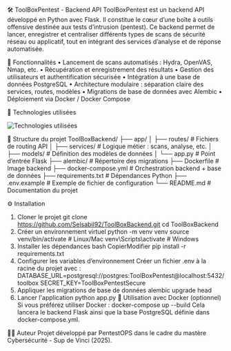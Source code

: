 🛠️ ToolBoxPentest - Backend API
ToolBoxPentest est un backend API développé en Python avec Flask. Il constitue le cœur d’une boîte à outils offensive destinée aux tests d’intrusion (pentest). Ce backend permet de lancer, enregistrer et centraliser différents types de scans de sécurité réseau ou applicatif, tout en intégrant des services d’analyse et de réponse automatisée.

🚀 Fonctionnalités
•	Lancement de scans automatisés : Hydra, OpenVAS, Nmap, etc.
•	 Récupération et enregistrement des résultats
•	Gestion des utilisateurs et authentification sécurisée
•	Intégration à une base de données PostgreSQL
•	Architecture modulaire : séparation claire des services, routes, modèles
•	 Migrations de base de données avec Alembic
•	 Déploiement via Docker / Docker Compose

🧪 Technologies utilisées  

![Technologies utilisées](https://i.imgur.com/GNTGVyK.png)

📁 Structure du projet
ToolBoxBackend/
├── app/
│   ├── routes/           # Fichiers de routing API
│   ├── services/         # Logique métier : scans, analyse, etc.
│   ├── models/           # Définition des modèles de données
│   └── app.py            # Point d’entrée Flask
├── alembic/              # Répertoire des migrations
├── Dockerfile            # Image backend
├── docker-compose.yml    # Orchestration backend + base de données
├── requirements.txt      # Dépendances Python
├── .env.example          # Exemple de fichier de configuration
└── README.md             # Documentation du projet

⚙️ Installation

 1. Cloner le projet
git clone https://github.com/Selsabil92/ToolBoxBackend.git
cd ToolBoxBackend
 2. Créer un environnement virtuel
python -m venv venv
source venv/bin/activate        # Linux/Mac
venv\Scripts\activate           # Windows
3. Installer les dépendances
bash
CopierModifier
pip install -r requirements.txt
 4. Configurer les variables d’environnement
Créer un fichier .env à la racine du projet avec :
DATABASE_URL=postgresql://postgres:ToolBoxPentest@localhost:5432/toolbox
SECRET_KEY=ToolBoxPentestSecure
 5. Appliquer les migrations de base de données
alembic upgrade head
6. Lancer l'application
python app.py
🐳 Utilisation avec Docker (optionnel)
Si vous préférez utiliser Docker :
docker-compose up --build
Cela lancera le backend Flask ainsi que la base PostgreSQL définie dans docker-compose.yml.

👩‍💻 Auteur
Projet développé par PentestOPS dans le cadre du mastère Cybersécurité - Sup de Vinci (2025).

